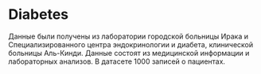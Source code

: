 # Diabetes
Данные  были получены из лаборатории городской больницы Ирака и Специализированного центра эндокринологии и диабета, клинической больницы Аль-Кинди. Данные состоят из медицинской информации и лабораторных анализов. В датасете 1000 записей о пациентах.
